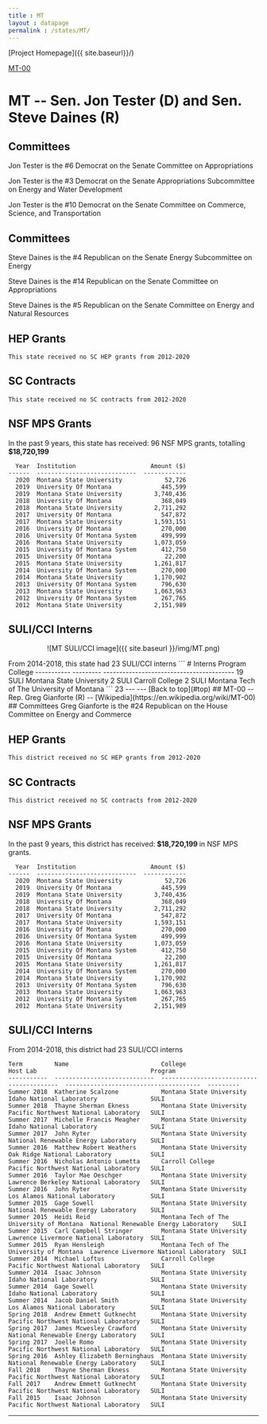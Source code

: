 ```yaml
---
title : MT
layout : datapage
permalink : /states/MT/
---
```

<a name="top"></a>
[Project Homepage]({{ site.baseurl}}/)


[MT-00](#MT-00)  

# MT -- Sen. Jon Tester (D) and  Sen. Steve Daines (R)
## Committees
Jon Tester is the #6 Democrat on the Senate Committee on Appropriations 

Jon Tester is the #3 Democrat on the Senate Appropriations Subcommittee on Energy and Water Development 

Jon Tester is the #10 Democrat on the Senate Committee on Commerce, Science, and Transportation 

## Committees
Steve Daines is the #4 Republican on the Senate Energy Subcommittee on Energy 

Steve Daines is the #14 Republican on the Senate Committee on Appropriations 

Steve Daines is the #5 Republican on the Senate Committee on Energy and Natural Resources 

## HEP Grants
```
This state received no SC HEP grants from 2012-2020
```
## SC Contracts
```
This state received no SC contracts from 2012-2020
```
## NSF MPS Grants
In the past 9 years, this state has received:
96 NSF MPS grants, totalling <b> $18,720,199</b>
```
  Year  Institution                     Amount ($)
------  ----------------------------  ------------
  2020  Montana State University            52,726
  2019  University Of Montana              445,599
  2019  Montana State University         3,740,436
  2018  University Of Montana              368,049
  2018  Montana State University         2,711,292
  2017  University Of Montana              547,872
  2017  Montana State University         1,593,151
  2016  University Of Montana              270,000
  2016  University Of Montana System       499,999
  2016  Montana State University         1,073,059
  2015  University Of Montana System       412,750
  2015  University Of Montana               22,200
  2015  Montana State University         1,261,817
  2014  University Of Montana System       270,000
  2014  Montana State University         1,170,902
  2013  University Of Montana System       796,630
  2013  Montana State University         1,063,963
  2012  University Of Montana System       267,765
  2012  Montana State University         2,151,989
```
## SULI/CCI Interns
<p align="center">
![MT SULI/CCI image]({{ site.baseurl }}/img/MT.png)
</p>
From 2014-2018, this state had 23 SULI/CCI interns
```
  # Interns  Program    College
-----------  ---------  -----------------------------------------
         19  SULI       Montana State University
          2  SULI       Carroll College
          2  SULI       Montana Tech of The University of Montana
```
23
---
---
<a name="MT-00"></a>
[Back to top](#top)
## MT-00 -- Rep. Greg Gianforte (R) -- [Wikipedia](https://en.wikipedia.org/wiki/MT-00)
## Committees
Greg Gianforte is the #24 Republican on the House Committee on Energy and Commerce 

## HEP Grants
```
This district received no SC HEP grants from 2012-2020
```
## SC Contracts
```
This district received no SC contracts from 2012-2020
```
## NSF MPS Grants
In the past 9 years, this district has received:<b> $18,720,199 </b>in NSF MPS grants.
```
  Year  Institution                     Amount ($)
------  ----------------------------  ------------
  2020  Montana State University            52,726
  2019  University Of Montana              445,599
  2019  Montana State University         3,740,436
  2018  University Of Montana              368,049
  2018  Montana State University         2,711,292
  2017  University Of Montana              547,872
  2017  Montana State University         1,593,151
  2016  University Of Montana              270,000
  2016  University Of Montana System       499,999
  2016  Montana State University         1,073,059
  2015  University Of Montana System       412,750
  2015  University Of Montana               22,200
  2015  Montana State University         1,261,817
  2014  University Of Montana System       270,000
  2014  Montana State University         1,170,902
  2013  University Of Montana System       796,630
  2013  Montana State University         1,063,963
  2012  University Of Montana System       267,765
  2012  Montana State University         2,151,989
```
## SULI/CCI Interns
From 2014-2018, this district had 23 SULI/CCI interns
```
Term         Name                          College                                    Host Lab                                Program
-----------  ----------------------------  -----------------------------------------  --------------------------------------  ---------
Summer 2018  Katherine Scalzone            Montana State University                   Idaho National Laboratory               SULI
Summer 2018  Thayne Sherman Ekness         Montana State University                   Pacific Northwest National Laboratory   SULI
Summer 2017  Michelle Francis Meagher      Montana State University                   Idaho National Laboratory               SULI
Summer 2017  John Ryter                    Montana State University                   National Renewable Energy Laboratory    SULI
Summer 2016  Matthew Robert Weathers       Montana State University                   Oak Ridge National Laboratory           SULI
Summer 2016  Nicholas Antonio Lumetta      Carroll College                            Pacific Northwest National Laboratory   SULI
Summer 2016  Taylor Mae Oeschger           Montana State University                   Lawrence Berkeley National Laboratory   SULI
Summer 2016  John Ryter                    Montana State University                   Los Alamos National Laboratory          SULI
Summer 2015  Gage Sowell                   Montana State University                   National Renewable Energy Laboratory    SULI
Summer 2015  Heidi Reid                    Montana Tech of The University of Montana  National Renewable Energy Laboratory    SULI
Summer 2015  Carl Campbell Stringer        Montana State University                   Lawrence Livermore National Laboratory  SULI
Summer 2015  Ryan Hensleigh                Montana Tech of The University of Montana  Lawrence Livermore National Laboratory  SULI
Summer 2014  Michael Loftus                Carroll College                            Pacific Northwest National Laboratory   SULI
Summer 2014  Isaac Johnson                 Montana State University                   Idaho National Laboratory               SULI
Summer 2014  Gage Sowell                   Montana State University                   Idaho National Laboratory               SULI
Summer 2014  Jacob Daniel Smith            Montana State University                   Los Alamos National Laboratory          SULI
Spring 2018  Andrew Emmett Gutknecht       Montana State University                   Pacific Northwest National Laboratory   SULI
Spring 2017  James Mcwesley Crawford       Montana State University                   National Renewable Energy Laboratory    SULI
Spring 2017  Joelle Romo                   Montana State University                   Pacific Northwest National Laboratory   SULI
Spring 2016  Ashley Elizabeth Berninghaus  Montana State University                   National Renewable Energy Laboratory    SULI
Fall 2018    Thayne Sherman Ekness         Montana State University                   Pacific Northwest National Laboratory   SULI
Fall 2017    Andrew Emmett Gutknecht       Montana State University                   Pacific Northwest National Laboratory   SULI
Fall 2015    Isaac Johnson                 Montana State University                   Pacific Northwest National Laboratory   SULI
```
---
